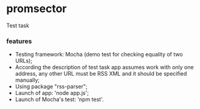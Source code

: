 # promsector
Test task  

### features
* Testing framework: Mocha (demo test for checking equality of two URLs);
* According the description of test task app assumes work with only one address, any other URL must be RSS XML and it should be specified manually;
* Using package "rss-parser";
* Launch of app: 'node app.js';
* Launch of Mocha's test: 'npm test'.
